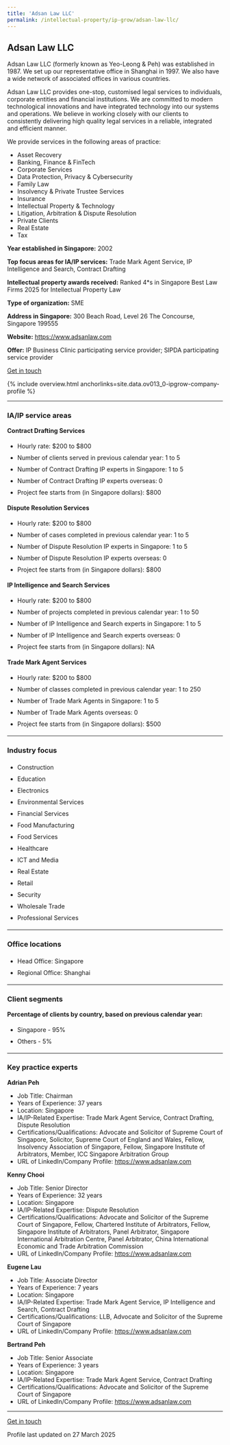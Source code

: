 ```yaml
---
title: 'Adsan Law LLC'
permalink: /intellectual-property/ip-grow/adsan-law-llc/
---
```


## Adsan Law LLC

Adsan Law LLC (formerly known as Yeo-Leong & Peh) was established in 1987. We set up our representative office in Shanghai in 1997. We also have a wide network of associated offices in various countries.

Adsan Law LLC provides one-stop, customised legal services to individuals, corporate entities and financial institutions. We are committed to modern technological innovations and have integrated technology into our systems and operations. We believe in working closely with our clients to consistently delivering high quality legal services in a reliable, integrated and efficient manner.

We provide services in the following areas of practice:
- Asset Recovery
- Banking, Finance & FinTech
- Corporate Services
- Data Protection, Privacy & Cybersecurity
- Family Law
- Insolvency & Private Trustee Services
- Insurance
- Intellectual Property & Technology
- Litigation, Arbitration & Dispute Resolution
- Private Clients
- Real Estate
- Tax

<b>Year established in Singapore:</b> 2002

<b>Top focus areas for IA/IP services:</b> Trade Mark Agent Service, IP Intelligence and Search, Contract Drafting

<b>Intellectual property awards received:</b> Ranked 4*s in Singapore Best Law Firms 2025 for Intellectual Property Law


<b>Type of organization:</b> SME

<b>Address in Singapore:</b> 300 Beach Road, Level 26 The Concourse, Singapore 199555

<b>Website:</b> <a href='https://www.adsanlaw.com'>https://www.adsanlaw.com</a>

<b>Offer:</b> IP Business Clinic participating service provider; SIPDA participating service provider

<a class='btn' href='https://form.gov.sg/67d7e842c75b3629101d6d3d' target='_blank' rel='noopener'>Get in touch</a>

{% include overview.html anchorlinks=site.data.ov013_0-ipgrow-company-profile %}

---
<a name='ip-related-service-areas'></a>
### IA/IP service areas

**Contract Drafting Services**

<ul>
<li style='line-height: 27px; margin: 0px 0px !important'>Hourly rate:  $200 to $800</li>
<li style='line-height: 27px; margin: 0px 0px !important'>Number of clients served in previous calendar year: 1 to 5</li>
<li style='line-height: 27px; margin: 0px 0px !important'>Number of Contract Drafting IP experts in Singapore: 1 to 5</li>
<li style='line-height: 27px; margin: 0px 0px !important'>Number of Contract Drafting IP experts overseas: 0</li>
<li style='line-height: 27px; margin: 0px 0px !important'>Project fee starts from (in Singapore dollars): $800</li>
</ul>

**Dispute Resolution Services**

<ul>
<li style='line-height: 27px; margin: 0px 0px !important'>Hourly rate:  $200 to $800</li>
<li style='line-height: 27px; margin: 0px 0px !important'>Number of cases completed in previous calendar year: 1 to 5</li>
<li style='line-height: 27px; margin: 0px 0px !important'>Number of Dispute Resolution IP experts in Singapore: 1 to 5</li>
<li style='line-height: 27px; margin: 0px 0px !important'>Number of Dispute Resolution IP experts overseas: 0</li>
<li style='line-height: 27px; margin: 0px 0px !important'>Project fee starts from (in Singapore dollars):  $800</li>
</ul>

**IP Intelligence and Search Services**

<ul>
<li style='line-height: 27px; margin: 0px 0px !important'>Hourly rate:  $200 to $800</li>
<li style='line-height: 27px; margin: 0px 0px !important'>Number of projects completed in previous calendar year: 1 to 50</li>
<li style='line-height: 27px; margin: 0px 0px !important'>Number of IP Intelligence and Search experts in Singapore: 1 to 5</li>
<li style='line-height: 27px; margin: 0px 0px !important'>Number of IP Intelligence and Search experts overseas: 0</li>
<li style='line-height: 27px; margin: 0px 0px !important'>Project fee starts from (in Singapore dollars):  NA</li>
</ul>

**Trade Mark Agent Services**

<ul>
<li style='line-height: 27px; margin: 0px 0px !important'>Hourly rate:  $200 to $800</li>
<li style='line-height: 27px; margin: 0px 0px !important'>Number of classes completed in previous calendar year: 1 to 250</li>
<li style='line-height: 27px; margin: 0px 0px !important'>Number of Trade Mark Agents in Singapore: 1 to 5</li>
<li style='line-height: 27px; margin: 0px 0px !important'>Number of Trade Mark Agents overseas: 0</li>
<li style='line-height: 27px; margin: 0px 0px !important'>Project fee starts from (in Singapore dollars):  $500</li>
</ul>

---
<a name='industry-focus'></a>
### Industry focus

<ul><li style='line-height: 27px; margin: 0px 0px !important'> Construction</li><li style='line-height: 27px; margin: 0px 0px !important'>Education</li><li style='line-height: 27px; margin: 0px 0px !important'>Electronics</li><li style='line-height: 27px; margin: 0px 0px !important'>Environmental Services</li><li style='line-height: 27px; margin: 0px 0px !important'>Financial Services</li><li style='line-height: 27px; margin: 0px 0px !important'>Food Manufacturing</li><li style='line-height: 27px; margin: 0px 0px !important'>Food Services</li><li style='line-height: 27px; margin: 0px 0px !important'>Healthcare</li><li style='line-height: 27px; margin: 0px 0px !important'>ICT and Media</li><li style='line-height: 27px; margin: 0px 0px !important'>Real Estate</li><li style='line-height: 27px; margin: 0px 0px !important'>Retail</li><li style='line-height: 27px; margin: 0px 0px !important'>Security</li><li style='line-height: 27px; margin: 0px 0px !important'>Wholesale Trade</li><li style='line-height: 27px; margin: 0px 0px !important'>Professional Services</li></ul>

---
<a name='office-locations'></a>
### Office locations

<ul><li style='line-height: 27px; margin: 0px 0px !important'> Head Office: Singapore</li><li style='line-height: 27px; margin: 0px 0px !important'>Regional Office: Shanghai</li></ul>

---
<a name='client-segments'></a>
### Client segments

**Percentage of clients by country, based on previous calendar year:**

<ul><li style='line-height: 27px; margin: 0px 0px !important'> Singapore - 95%</li><li style='line-height: 27px; margin: 0px 0px !important'>Others - 5%</li></ul>

---
<a name='key-practice-experts'></a>
### Key practice experts

**Adrian Peh**

- Job Title: Chairman 
- Years of Experience: 37 years
- Location: Singapore
- IA/IP-Related Expertise: Trade Mark Agent Service, Contract Drafting, Dispute Resolution
- Certifications/Qualifications: Advocate and Solicitor of Supreme Court of Singapore, Solicitor, Supreme Court of England and Wales, Fellow, Insolvency Association of Singapore, Fellow, Singapore Institute of Arbitrators, Member, ICC Singapore Arbitration Group
- URL of LinkedIn/Company Profile: <a href="https://www.adsanlaw.com" target="_blank" rel="noopener">https://www.adsanlaw.com</a>

**Kenny Chooi**

- Job Title: Senior Director
- Years of Experience: 32 years
- Location: Singapore
- IA/IP-Related Expertise: Dispute Resolution
- Certifications/Qualifications: Advocate and Solicitor of the Supreme Court of Singapore, Fellow, Chartered Institute of Arbitrators, Fellow, Singapore Institute of Arbitrators, Panel Arbitrator, Singapore International Arbitration Centre, Panel Arbitrator, China International Economic and Trade Arbitration Commission
- URL of LinkedIn/Company Profile: <a href="https://www.adsanlaw.com" target="_blank" rel="noopener">https://www.adsanlaw.com</a>

**Eugene Lau**

- Job Title: Associate Director
- Years of Experience: 7 years
- Location: Singapore
- IA/IP-Related Expertise: Trade Mark Agent Service, IP Intelligence and Search, Contract Drafting
- Certifications/Qualifications: LLB, Advocate and Solicitor of the Supreme Court of Singapore
- URL of LinkedIn/Company Profile: <a href="https://www.adsanlaw.com" target="_blank" rel="noopener">https://www.adsanlaw.com</a>

**Bertrand Peh**

- Job Title: Senior Associate
- Years of Experience: 3 years
- Location: Singapore 
- IA/IP-Related Expertise: Trade Mark Agent Service, Contract Drafting
- Certifications/Qualifications: Advocate and Solicitor of the Supreme Court of Singapore
- URL of LinkedIn/Company Profile: <a href="https://www.adsanlaw.com" target="_blank" rel="noopener">https://www.adsanlaw.com</a>

---
<p>
<a class='btn' href='https://form.gov.sg/67d7e842c75b3629101d6d3d' target='_blank' rel='noopener'>Get in touch</a>
</p>
Profile last updated on 27 March 2025

